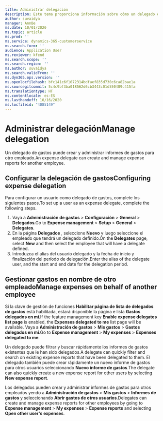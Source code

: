 ```yaml
---
title: Administrar delegación
description: Este tema proporciona información sobre cómo un delegado de gastos puede crear y administrar informes de gastos para otro empleado.
author: suvaidya
manager: AnnBe
ms.date: 10/01/2020
ms.topic: article
ms.prod: ''
ms.service: dynamics-365-customerservice
ms.search.form: ''
audience: Application User
ms.reviewer: kfend
ms.search.scope: ''
ms.search.region: ''
ms.author: suvaidya
ms.search.validFrom: ''
ms.dyn365.ops.version: ''
ms.openlocfilehash: bfc141c6f1072314bdfaef835d730c6ca82bae1a
ms.sourcegitcommit: 5c4c9bf3ba018562d6cb3443c01d550489c415fa
ms.translationtype: HT
ms.contentlocale: es-ES
ms.lasthandoff: 10/16/2020
ms.locfileid: "4085149"
---
```

# <a name="manage-delegation"></a><span data-ttu-id="20384-103">Administrar delegación</span><span class="sxs-lookup"><span data-stu-id="20384-103">Manage delegation</span></span>
<span data-ttu-id="20384-104">Un delegado de gastos puede crear y administrar informes de gastos para otro empleado.</span><span class="sxs-lookup"><span data-stu-id="20384-104">An expense delegate can create and manage expense reports for another employee.</span></span>

## <a name="configuring-expense-delegation"></a><span data-ttu-id="20384-105">Configurar la delegación de gastos</span><span class="sxs-lookup"><span data-stu-id="20384-105">Configuring expense delegation</span></span>

<span data-ttu-id="20384-106">Para configurar un usuario como delegado de gastos, complete los siguientes pasos.</span><span class="sxs-lookup"><span data-stu-id="20384-106">To set up a user as an expense delegate, complete the following steps.</span></span> 
1. <span data-ttu-id="20384-107">Vaya a **Administración de gastos** > **Configuración** > **General** > **Delegados**.</span><span class="sxs-lookup"><span data-stu-id="20384-107">Go to **Expense management** > **Setup** > **General** > **Delegates**.</span></span> 
2. <span data-ttu-id="20384-108">En la página **Delegados** , seleccione **Nuevo** y luego seleccione el empleado que tendrá un delegado definido.</span><span class="sxs-lookup"><span data-stu-id="20384-108">On the **Delegates** page, select **New** and then select the employee that will have a delegate defined.</span></span> 
3. <span data-ttu-id="20384-109">Introduzca el alias del usuario delegado y la fecha de inicio y finalización del período de delegación.</span><span class="sxs-lookup"><span data-stu-id="20384-109">Enter the alias of the delegate user, and the start and end date for the delegation period.</span></span>

## <a name="manage-expenses-on-behalf-of-another-employee"></a><span data-ttu-id="20384-110">Gestionar gastos en nombre de otro empleado</span><span class="sxs-lookup"><span data-stu-id="20384-110">Manage expenses on behalf of another employee</span></span>

<span data-ttu-id="20384-111">Si la clave de gestión de funciones **Habilitar página de lista de delegados de gastos** está habilitada, estará disponible la página e lista **Gastos delegados en mi**.</span><span class="sxs-lookup"><span data-stu-id="20384-111">If the feature management key **Enable expense delegates list page** is enabled, the **Expenses delegated to me** list page will be available.</span></span> <span data-ttu-id="20384-112">Vaya a **Administración de gastos** > **Mis gastos** > **Gastos delegados en mi**.</span><span class="sxs-lookup"><span data-stu-id="20384-112">Go to **Expense management** > **My expenses** > **Expenses delegated to me**.</span></span>

<span data-ttu-id="20384-113">Un delegado puede filtrar y buscar rápidamente los informes de gastos existentes que le han sido delegados.</span><span class="sxs-lookup"><span data-stu-id="20384-113">A delegate can quickly filter and search on existing expense reports that have been delegated to them.</span></span> <span data-ttu-id="20384-114">El delegado también puede crear rápidamente un nuevo informe de gastos para otros usuarios seleccionando **Nuevo informe de gastos**.</span><span class="sxs-lookup"><span data-stu-id="20384-114">The delegate can also quickly create a new expense report for other users by selecting **New expense report**.</span></span>

<span data-ttu-id="20384-115">Los delegados pueden crear y administrar informes de gastos para otros empleados yendo a **Administración de gastos** > **Mis gastos** > **Informes de gastos** y seleccionando **Abrir gastos de otros usuarios**.</span><span class="sxs-lookup"><span data-stu-id="20384-115">Delegates can create and manage expense reports for other employees by going to **Expense management** > **My expenses** > **Expense reports** and selecting **Open other user's expenses**.</span></span>
